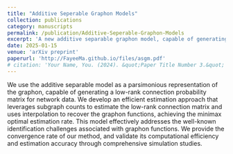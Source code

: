 ```yaml
---
title: "Additive Seperable Graphon Models"
collection: publications
category: manuscripts
permalink: /publication/Additive-Seperable-Graphon-Models
excerpt: 'A new additive separable graphon model, capable of generating a low-rank connection probability matrix for network data, is proposed along with efficient estimation methods.'
date: 2025-01-15
venue: 'arXiv preprint'
paperurl: 'http://FayeeMa.github.io/files/asgm.pdf'
# citation: 'Your Name, You. (2024). &quot;Paper Title Number 3.&quot; <i>GitHub Journal of Bugs</i>. 1(3).'
---
```


We use the additive separable model as a parsimonious representation of the graphon, capable of generating a low-rank connection probability matrix for network data. We develop an efficient estimation approach that leverages subgraph counts to estimate the low-rank connection matrix and uses interpolation to recover the graphon functions, achieving the minimax optimal estimation rate. This model effectively addresses the well-known identification challenges associated with graphon functions. We provide the convergence rate of our method, and validate its computational efficiency and estimation accuracy through comprehensive simulation studies.
